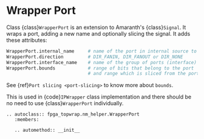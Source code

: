 # Wrapper Port

Class {class}`WrapperPort` is an extension to Amaranth's {class}`Signal`.
It wraps a port, adding a new name and optionally slicing the signal.
It adds these attributes:

```python
WrapperPort.internal_name     # name of the port in internal source to be wrapped
WrapperPort.direction         # DIR_FANIN, DIR_FANOUT or DIR_NONE
WrapperPort.interface_name    # name of the group of ports (interface)
WrapperPort.bounds            # range of bits that belong to the port
                              # and range which is sliced from the port
```

See {ref}`Port slicing <port-slicing>` to know more about `bounds`.

This is used in {code}`IPWrapper` class implementation and there should be no need to use {class}`WrapperPort` individually.

```{eval-rst}
.. autoclass:: fpga_topwrap.nm_helper.WrapperPort
   :members:

   .. automethod:: __init__
```

